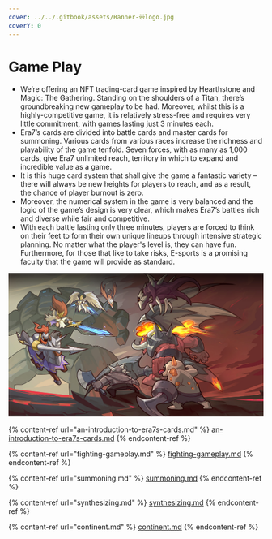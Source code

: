 ```yaml
---
cover: ../../.gitbook/assets/Banner-带logo.jpg
coverY: 0
---
```


# Game Play



* We’re offering an NFT trading-card game inspired by Hearthstone and Magic: The Gathering. Standing on the shoulders of a Titan, there’s groundbreaking new gameplay to be had. Moreover, whilst this is a highly-competitive game, it is relatively stress-free and requires very little commitment, with games lasting just 3 minutes each.
* Era7’s cards are divided into battle cards and master cards for summoning. Various cards from various races increase the richness and playability of the game tenfold. Seven forces, with as many as 1,000 cards, give Era7 unlimited reach, territory in which to expand and incredible value as a game.
* It is this huge card system that shall give the game a fantastic variety – there will always be new heights for players to reach, and as a result, the chance of player burnout is zero.
* Moreover, the numerical system in the game is very balanced and the logic of the game’s design is very clear, which makes Era7’s battles rich and diverse while fair and competitive.
* With each battle lasting only three minutes, players are forced to think on their feet to form their own unique lineups through intensive strategic planning. No matter what the player's level is, they can have fun. Furthermore, for those that like to take risks, E-sports is a promising faculty that the game will provide as standard.

![](../../.gitbook/assets/游戏玩法页.png)

{% content-ref url="an-introduction-to-era7s-cards.md" %}
[an-introduction-to-era7s-cards.md](an-introduction-to-era7s-cards.md)
{% endcontent-ref %}

{% content-ref url="fighting-gameplay.md" %}
[fighting-gameplay.md](fighting-gameplay.md)
{% endcontent-ref %}

{% content-ref url="summoning.md" %}
[summoning.md](summoning.md)
{% endcontent-ref %}

{% content-ref url="synthesizing.md" %}
[synthesizing.md](synthesizing.md)
{% endcontent-ref %}

{% content-ref url="continent.md" %}
[continent.md](continent.md)
{% endcontent-ref %}
